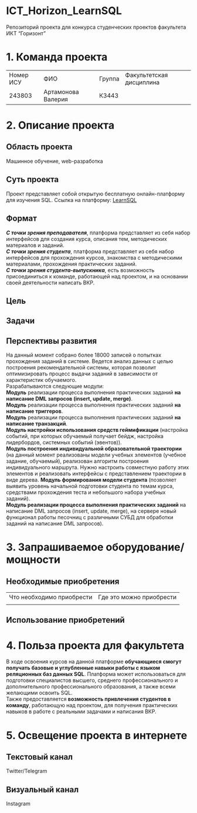 # ICT_Horizon_LearnSQL
Репозиторий проекта для конкурса студенческих проектов факультета ИКТ “Горизонт”
# 1. Команда проекта
<table width='80%'>
  <tr>
    <td> Номер ИСУ </td>
    <td> ФИО </td>
    <td> Группа </td>
    <td> Факультетская дисциплина </td>
  </tr>
  <tr>
    <td> 243803 </td>
    <td> Артамонова Валерия </td>
    <td> К3443 </td>
    <td> </td>
  </tr>
</table>

# 2. Описание проекта
## Область проекта
Машинное обучение, web-разработка
## Суть проекта
Проект представляет собой открытую бесплатную онлайн-платформу для изучения SQL.
Ссылка на платформу: [LearnSQL](http://learnsql.ru/)
## Формат
***С точки зрения преподавателя***, платформа представляет из себя набор интерфейсов для создания курса, описания тем, методических материалов и заданий.<br>
***С точки зрения студента***, платформа представляет из себя набор интерфейсов для прохождения курсов, знакомства с методическими материалами, прохождения практических заданий.<br>
***С точки зрения студента-выпускника***, есть возможность присоединиться к команде, работающей над проектом, и на основании своей деятельности написать ВКР.
## Цель
## Задачи
## Перспективы развития
На данный момент собрано более 18000 записей о попытках прохождения заданий в системе. Ведется анализ данных с целью построения рекомендательной системы, которая позволит оптимизировать процесс выдачи заданий в зависимости от характеристик обучаемого.<br>
Разрабатываются следующие модули:<br>
**Модуль** реализации процесса выполнения практических заданий **на написание DML запросов (insert, update, merge)**.<br>
**Модуль** реализации процесса выполнения практических заданий **на написание триггеров**.<br>
**Модуль** реализации процесса выполнения практических заданий **на написание транзакций**.<br>
**Модуль настройки использования средств геймификации** (настройка событий, при которых обучаемый получает бейдж, настройка лидербордов, системных событий (эвентов)).<br>
**Модуль построения индивидуальной образовательной траектории** (на данный момент реализованы модели учебных элементов (учебное задание, обучаемый), реализован алгоритм построения индивидуального маршрута. Нужно настроить совместную работу этих элементов и реализовать интерфейсы с представлением траектории в виде дерева.
**Модуль формирования модели студента** (позволяет выявить уровень начальной подготовки студента по темам курса, средствами прохождения теста и небольшого набора учебных заданий).<br>
**Модуль реализации процесса выполнения практических заданий** на написание DML запросов (insert, update, merge), на сервере новый функционал работы песочниц с различными СУБД для обработки заданий на написание DML запросов).<br>
# 3. Запрашиваемое оборудование/мощности
## Необходимые приобретения
<table width='80%'>
  <tr>
    <td> Что необходимо приобрести </td>
    <td> Где это можно приобрести </td>
  </tr>
  <tr>
    <td> </td>
    <td> </td>
  </tr>
</table>

## Использование приобретений
# 4. Польза проекта для факультета
В ходе освоения курсов на данной платформе **обучающиеся смогут получать базовые и углубленные навыки работы с языком реляционных баз данных SQL**. Платформа может использоваться для подготовки специалистов высшего, среднего профессионального и дополнительного профессионального образования, а также всеми желающими освоить SQL.<br>
Также предоставляется **возможность привлечения студентов в команду**, работающую над проектом, для получения практических навыков в работе с реальными задачами и написания ВКР.<br>
# 5. Освещение проекта в интернете
## Текстовый канал
Twitter/Telegram
## Визуальный канал
Instagram
